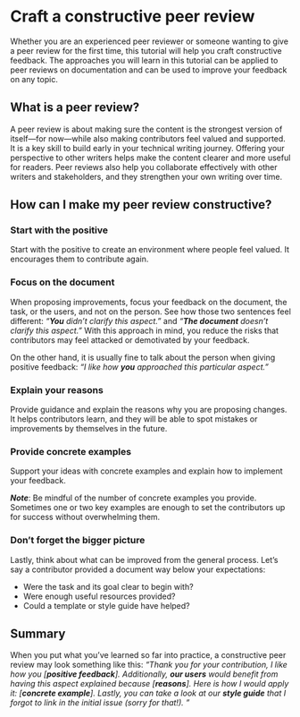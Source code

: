 # Craft a constructive peer review
Whether you are an experienced peer reviewer or someone wanting to give a peer review for the first time, this tutorial will help you craft constructive feedback. The approaches you will learn in this tutorial can be applied to peer reviews on documentation and can be used to improve your feedback on any topic.

## What is a peer review?
A peer review is about making sure the content is the strongest version of itself—for now—while also making contributors feel valued and supported. It is a key skill to build early in your technical writing journey. Offering your perspective to other writers helps make the content clearer and more useful for readers. Peer reviews also help you collaborate effectively with other writers and stakeholders, and they strengthen your own writing over time.

## How can I make my peer review constructive?

### Start with the positive
Start with the positive to create an environment where people feel valued. It encourages them to contribute again.

### Focus on the document
When proposing improvements, focus your feedback on the document, the task, or the users, and not on the person. See how those two sentences feel different: _“**You** didn’t clarify this aspect.”_ and _“**The document** doesn’t clarify this aspect.”_ With this approach in mind, you reduce the risks that contributors may feel attacked or demotivated by your feedback.

On the other hand, it is usually fine to talk about the person when giving positive feedback: _“I like how **you** approached this particular aspect.”_

### Explain your reasons
Provide guidance and explain the reasons why you are proposing changes. It helps contributors learn, and they will be able to spot mistakes or improvements by themselves in the future.

### Provide concrete examples
Support your ideas with concrete examples and explain how to implement your feedback.

**_Note_**: Be mindful of the number of concrete examples you provide. Sometimes one or two key examples are enough to set the contributors up for success without overwhelming them.

### Don’t forget the bigger picture
Lastly, think about what can be improved from the general process. Let’s say a contributor provided a document way below your expectations:
* Were the task and its goal clear to begin with?
* Were enough useful resources provided?
* Could a template or style guide have helped?

## Summary
When you put what you’ve learned so far into practice, a constructive peer review may look something like this: _“Thank you for your contribution, I like how you [**positive feedback**]. Additionally, **our users** would benefit from having this aspect explained because [**reasons**]. Here is how I would apply it: [**concrete example**]. Lastly, you can take a look at our **style guide** that I forgot to link in the initial issue (sorry for that!). ”_

<!---
### Content Review

* **Overall structure and flow**:
  * Are the steps presented in a logical sequence that guides the user effectively?
  * Is the language simple for the user to understand?
  * Have all the terms been clearly defined?
* **Accuracy and completeness**:
  * Does the document present any information that could be unclear or misleading to the user?
  * Are all steps accurate and free from mistakes?
  * Do the steps' code snippets work when followed?

### Clarity and Readability

* **Formatting and consistency**:
  * Are headings and subheadings used consistently?
  * Are lists and tables used effectively?
  * Are images and diagrams used to support the text?

### Mechanics and Style

* **Spelling and grammar**:
  * Are there any spelling or grammar errors?
  * Are punctuation and capitalization consistent?
* **Style and tone**:
  * Is the tone consistent throughout the document?
  * Are there any areas where the tone could be improved?

### Additional Checks

* **Links and references**:
  * Are all links working correctly?
  * Are references properly cited?
* **Examples**:
  * Do the real-world examples effectively enhance the understanding of the documentation's topic?
  * Do the real-world examples resonate with the user?
-->